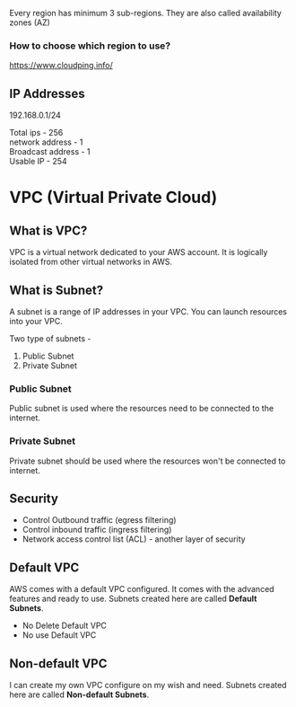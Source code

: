 Every region has minimum 3 sub-regions. They are also called availability zones (AZ)

### How to choose which region to use?
https://www.cloudping.info/


## IP Addresses
192.168.0.1/24

Total ips - 256  
network address - 1  
Broadcast address - 1  
Usable IP - 254  

# VPC (Virtual Private Cloud)

## What is VPC?
VPC is a virtual network dedicated to your AWS account. It is logically isolated from other virtual networks in AWS.

## What is Subnet?
A subnet is a range of IP addresses in your VPC. You can launch resources into your VPC.

Two type of subnets - 
1. Public Subnet
2. Private Subnet

### Public Subnet
Public subnet is used where the resources need to be connected to the internet.

### Private Subnet
Private subnet should be used where the resources won't be connected to internet.

## Security
* Control Outbound traffic (egress filtering)
* Control inbound traffic (ingress filtering)
* Network access control list (ACL) - another layer of security


## Default VPC
AWS comes with a default VPC configured. It comes with the advanced features and ready to use. Subnets created here are called **Default Subnets**.
* No Delete Default VPC
* No use Default VPC

## Non-default VPC
I can create my own VPC configure on my wish and need. Subnets created here are called **Non-default Subnets**.


